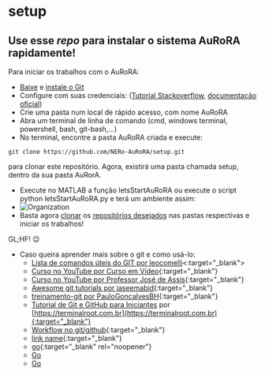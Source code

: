 # setup

## Use esse *repo* para instalar o sistema AuRoRA rapidamente!

Para iniciar os trabalhos com o AuRoRA:
- [Baixe](https://git-scm.com/downloads) e [instale o Git](https://git-scm.com/book/en/v2/Getting-Started-Installing-Git)
- Configure com suas credenciais: ([Tutorial Stackoverflow](https://stackoverflow.com/questions/35942754/how-to-save-username-and-password-in-git), [documentação oficial](https://git-scm.com/docs/git-credential-store)) 
- Crie uma pasta num local de rápido acesso, com nome AuRoRA
- Abra um terminal de linha de comando (cmd, windows terminal, powershell, bash, git-bash,...) 
- No terminal, encontre a pasta AuRoRA criada e execute:
``` 
git clone https://github.com/NERo-AuRoRA/setup.git
```
para clonar este repositório. Agora, existirá uma pasta chamada setup, dentro da sua pasta AuRorA.
- Execute no MATLAB a função letsStartAuRoRA ou execute o script python letsStartAuRoRA.py e terá um ambiente assim:
- ![Organization](https://user-images.githubusercontent.com/87823611/150039420-0d825b54-db4c-4b57-8432-eda266d45abf.png)
- Basta agora [clonar](https://docs.github.com/pt/github/creating-cloning-and-archiving-repositories/cloning-a-repository-from-github/cloning-a-repository) os [repositórios desejados](https://github.com/orgs/NERo-AuRoRA/teams) nas pastas respectivas e iniciar os trabalhos!

GL;HF! 😉

- Caso queira aprender mais sobre o git e como usá-lo:  
  - [Lista de comandos úteis do GIT por leocomelli](https://gist.github.com/leocomelli/2545add34e4fec21ec16)<:target="_blank">
  - [Curso no YouTube por Curso em Vídeo](https://www.youtube.com/watch?v=xEKo29OWILE&list=PLHz_AreHm4dm7ZULPAmadvNhH6vk9oNZA){:target="_blank"}
  - [Curso no YouTube por Professor José de Assis](https://www.youtube.com/watch?v=FF1f4bKYhoo&list=PLbEOwbQR9lqzK14I7OOeREEIE4k6rjgIj){:target="_blank"}
  - [Awesome git tutorials por jaseemabid](https://gist.github.com/jaseemabid/1321592/c92cffcc522e11b152969108669775c0e700a8e9){:target="_blank"}
  - [treinamento-git por PauloGoncalvesBH](https://github.com/PauloGoncalvesBH/treinamento-git){:target="_blank"}
  - [Tutorial de Git e GitHub para Iniciantes](https://terminalroot.com.br/git/) por [https://terminalroot.com.br](https://terminalroot.com.br){:target="_blank"}
  - [Workflow no git/github](https://www.zup.com.br/blog/git-workflow){:target="_blank"}
  - [link name](www.google.com){:target="_blank"}
  - [go](http://stackoverflow.com){:target="_blank" rel="noopener"}
  - <a href="http://stackoverflow.com" target="_blank" rel="noopener">Go</a>
  - <a href="http://stackoverflow.com" target="_blank">Go</a>

